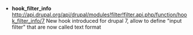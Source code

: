 * **hook_filter_info**   
http://api.drupal.org/api/drupal/modules!filter!filter.api.php/function/hook_filter_info/7
New hook introduced for drupal 7, allow to define "input filter" that are now called text format